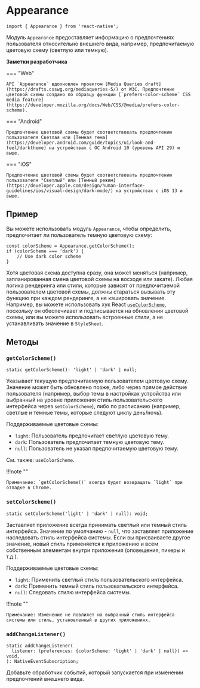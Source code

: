 # Appearance

```tsx
import { Appearance } from 'react-native';
```

Модуль `Appearance` предоставляет информацию о предпочтениях пользователя относительно внешнего вида, например, предпочитаемую цветовую схему (светлую или темную).

**Заметки разработчика**

=== "Web"

    API `Appearance` вдохновлен проектом [Media Queries draft](https://drafts.csswg.org/mediaqueries-5/) от W3C. Предпочтение цветовой схемы создано по образцу функции [`prefers-color-scheme` CSS media feature](https://developer.mozilla.org/docs/Web/CSS/@media/prefers-color-scheme).

=== "Android"

    Предпочтение цветовой схемы будет соответствовать предпочтению пользователя Светлая или [Темная тема](https://developer.android.com/guide/topics/ui/look-and-feel/darktheme) на устройствах с ОС Android 10 (уровень API 29) и выше.

=== "iOS"

    Предпочтение цветовой схемы будет соответствовать предпочтению пользователя "Светлый" или [Темный режим](https://developer.apple.com/design/human-interface-guidelines/ios/visual-design/dark-mode/) на устройствах с iOS 13 и выше.

## Пример

Вы можете использовать модуль `Appearance`, чтобы определить, предпочитает ли пользователь темную цветовую схему:

```tsx
const colorScheme = Appearance.getColorScheme();
if (colorScheme === 'dark') {
    // Use dark color scheme
}
```

Хотя цветовая схема доступна сразу, она может меняться (например, запланированная смена цветовой схемы на восходе или закате). Любая логика рендеринга или стили, которые зависят от предпочитаемой пользователем цветовой схемы, должны стараться вызывать эту функцию при каждом рендеринге, а не кэшировать значение. Например, вы можете использовать хук React [`useColorScheme`](usecolorscheme.md), поскольку он обеспечивает и подписывается на обновления цветовой схемы, или вы можете использовать встроенные стили, а не устанавливать значение в `StyleSheet`.

## Методы

### `getColorScheme()`

```tsx
static getColorScheme(): 'light' | 'dark' | null;
```

Указывает текущую предпочитаемую пользователем цветовую схему. Значение может быть обновлено позже, либо через прямое действие пользователя (например, выбор темы в настройках устройства или выбранный на уровне приложения стиль пользовательского интерфейса через `setColorScheme`), либо по расписанию (например, светлые и темные темы, которые следуют циклу день/ночь).

Поддерживаемые цветовые схемы:

-   `light`: Пользователь предпочитает светлую цветовую тему.
-   `dark`: Пользователь предпочитает темную цветовую тему.
-   `null`: Пользователь не указал предпочитаемую цветовую тему.

См. также: `useColorScheme`.

!!!note ""

    Примечание: `getColorScheme()` всегда будет возвращать `light` при отладке в Chrome.

### `setColorScheme()`

```tsx
static setColorScheme('light' | 'dark' | null): void;
```

Заставляет приложение всегда принимать светлый или темный стиль интерфейса. Значение по умолчанию - `null`, что заставляет приложение наследовать стиль интерфейса системы. Если вы присваиваете другое значение, новый стиль применяется к приложению и всем собственным элементам внутри приложения (оповещения, пикеры и т.д.).

Поддерживаемые цветовые схемы:

-   `light`: Применить светлый стиль пользовательского интерфейса.
-   `dark`: Применить темный стиль пользовательского интерфейса.
-   `null`: Следовать стилю интерфейса системы.

!!!note ""

    Примечание: Изменение не повлияет на выбранный стиль интерфейса системы или стиль, установленный в других приложениях.

### `addChangeListener()`

```tsx
static addChangeListener(
  listener: (preferences: {colorScheme: 'light' | 'dark' | null}) => void,
): NativeEventSubscription;
```

Добавьте обработчик событий, который запускается при изменении предпочтений внешнего вида.
